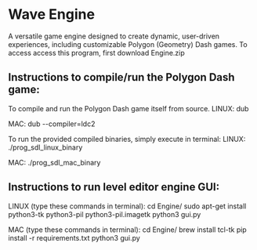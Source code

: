 # Wave Engine
A versatile game engine designed to create dynamic, user-driven experiences, including customizable Polygon (Geometry) Dash games.
To access access this program, first download Engine.zip

## Instructions to compile/run the Polygon Dash game:

To compile and run the Polygon Dash game itself from source.
LINUX:
dub

MAC:
dub --compiler=ldc2


To run the provided compiled binaries, simply execute in terminal:
LINUX:
./prog_sdl_linux_binary

MAC:
./prog_sdl_mac_binary


## Instructions to run level editor engine GUI:

LINUX (type these commands in terminal):
cd Engine/
sudo apt-get install python3-tk python3-pil python3-pil.imagetk
python3 gui.py


MAC (type these commands in terminal):
cd Engine/
brew install tcl-tk
pip install -r requirements.txt
python3 gui.py
